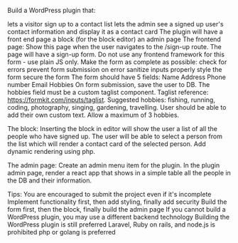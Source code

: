Build a WordPress plugin that:

lets a visitor sign up to a contact list
lets the admin see a signed up user's contact information and display it as a contact card
The plugin will have
a front end page
a block (for the block editor)
an admin page
The frontend page:
Show this page when the user navigates to the /sign-up route. The page will have a sign-up form. Do not use any frontend framework for this form - use plain JS only. Make the form as complete as possible:
check for errors
prevent form submission on error
sanitize inputs
properly style the form
secure the form
The form should have 5 fields:
Name
Address
Phone number
Email
Hobbies
On form submission, save the user to DB.
The hobbies field must be a custom taglist component. Taglist reference: https://formkit.com/inputs/taglist. Suggested hobbies: fishing, running, coding, photography, singing, gardening, travelling. User should be able to add their own custom text. Allow a maximum of 3 hobbies.

The block:
Inserting the block in editor will show the user a list of all the people who have signed up. The user will be able to select a person from the list which will render a contact card of the selected person. Add dynamic rendering using php.

The admin page:
Create an admin menu item for the plugin. In the plugin admin page, render a react app that shows in a simple table all the people in the DB and their information.

Tips:
You are encouraged to submit the project even if it's incomplete
Implement functionality first, then add styling, finally add security
Build the form first, then the block, finally build the admin page
If you cannot build a WordPress plugin, you may use a different backend technology
Building the WordPress plugin is still preferred
Laravel, Ruby on rails, and node.js is prohibited
php or golang is preferred
